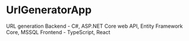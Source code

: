 # UrlGeneratorApp
URL generation
Backend - C#, ASP.NET Core web API, Entity Framework Core, MSSQL
Frontend - TypeScript, React

